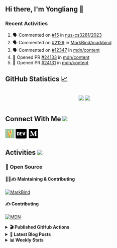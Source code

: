 ## Hi there, I'm Yongliang 👋

### Recent Activities

<!--START_SECTION:activity-->
1. 🗣 Commented on [#15](https://github.com/nus-cs3281/2023/issues/15) in [nus-cs3281/2023](https://github.com/nus-cs3281/2023)
2. 🗣 Commented on [#2129](https://github.com/MarkBind/markbind/issues/2129) in [MarkBind/markbind](https://github.com/MarkBind/markbind)
3. 🗣 Commented on [#12347](https://github.com/mdn/content/issues/12347) in [mdn/content](https://github.com/mdn/content)
4. 💪 Opened PR [#24133](https://github.com/mdn/content/pull/24133) in [mdn/content](https://github.com/mdn/content)
5. 💪 Opened PR [#24131](https://github.com/mdn/content/pull/24131) in [mdn/content](https://github.com/mdn/content)
<!--END_SECTION:activity-->

## GitHub Statistics :chart_with_upwards_trend:
<div align="center">
<div style="display: flex; align-items: center; justify-content: center;">

[![](https://github-readme-stats-tlylt.vercel.app/api?username=tlylt&show_icons=true&theme=tokyonight&hide_border=true&locale=en)](https://github.com/tlylt)
[![](https://github-readme-streak-stats.herokuapp.com/?user=tlylt&theme=tokyonight&hide_border=true)](https://github.com/tlylt)
</div>
</div>

## Connect With Me <img src="https://media.giphy.com/media/2wh5K5yE3ulp3xgYcG/giphy-downsized.gif" width="30">

<a href="https://www.yongliangliu.com/" target="_blank"><img align="center" src="static/site-icon.png" alt="yongliangliu.com" height="29" width="29" /></a>
<a href="https://dev.to/tlylt" target="_blank"><img align="center" src="static/dev-badge.svg" alt="dev.to/tlylt" height="35" width="35" /></a>
<a href="https://tlylt.medium.com" target="_blank"><img align="center" src="static/medium.png" alt="tlylt.medium.com" height="35" width="35" /></a>

## Activities <img src="https://media.giphy.com/media/WUlplcMpOCEmTGBtBW/giphy.gif" width="30">

### 🔭 Open Source

#### 👷‍♂️✍️ Maintaining & Contributing
[![MarkBind](https://github-readme-stats-tlylt.vercel.app/api/pin/?username=markbind&repo=markbind)](https://github.com/MarkBind/markbind)

#### ✍️ Contributing
[![MDN](https://github-readme-stats-tlylt.vercel.app/api/pin/?username=mdn&repo=content)](https://github.com/mdn/content)

<details>
<summary> <b>🎬 Published GitHub Actions </b> </summary>

[![install-graphviz](https://github-readme-stats-tlylt.vercel.app/api/pin/?username=tlylt&repo=install-graphviz)](https://github.com/tlylt/install-graphviz)

[![reposense-action](https://github-readme-stats-tlylt.vercel.app/api/pin/?username=tlylt&repo=reposense-action)](https://github.com/tlylt/reposense-action)

[![markbin-action](https://github-readme-stats-tlylt.vercel.app/api/pin/?username=markbind&repo=markbind-action)](https://github.com/MarkBind/markbind-action)

</details>

<details>
<summary> <b>📕 Latest Blog Posts</b> </summary>

<!-- BLOG-POST-LIST:START -->
- [Creating a regex-based Markdown parser in TypeScript](https://www.yongliangliu.com/blog/rmark/)
- [Create VSCode Snippets for Markdown Blog Workflows](https://www.yongliangliu.com/blog/vscode-snippets/)
- [My Journey into Open Source](https://www.yongliangliu.com/blog/my-journey-into-open-source/)
- [Resources for Orbital CP2106 Independent Software Development Project](https://www.yongliangliu.com/blog/orbital-prep/)
- [A Brief Description of Ransomware Attacks](https://www.yongliangliu.com/blog/ransomware-essay/)
<!-- BLOG-POST-LIST:END -->

</details>

<details>
<summary> <b>📊 Weekly Stats</b> </summary>

<!--START_SECTION:waka-->
![Code Time](http://img.shields.io/badge/Code%20Time-773%20hrs%2021%20mins-blue)

**🐱 My GitHub Data** 

> 🏆 389 Contributions in the Year 2023
 > 
> 📦 425.8 kB Used in GitHub's Storage 
 > 
> 🚫 Not Opted to Hire
 > 
> 📜 151 Public Repositories 
 > 
> 🔑 27 Private Repositories  
 > 
**I'm an Early 🐤** 

```text
🌞 Morning    238 commits    ██████░░░░░░░░░░░░░░░░░░░   26.92% 
🌆 Daytime    237 commits    ██████░░░░░░░░░░░░░░░░░░░   26.81% 
🌃 Evening    348 commits    █████████░░░░░░░░░░░░░░░░   39.37% 
🌙 Night      61 commits     █░░░░░░░░░░░░░░░░░░░░░░░░   6.9%

```
📅 **I'm Most Productive on Friday** 

```text
Monday       105 commits    ███░░░░░░░░░░░░░░░░░░░░░░   11.88% 
Tuesday      93 commits     ██░░░░░░░░░░░░░░░░░░░░░░░   10.52% 
Wednesday    144 commits    ████░░░░░░░░░░░░░░░░░░░░░   16.29% 
Thursday     136 commits    ███░░░░░░░░░░░░░░░░░░░░░░   15.38% 
Friday       197 commits    █████░░░░░░░░░░░░░░░░░░░░   22.29% 
Saturday     100 commits    ██░░░░░░░░░░░░░░░░░░░░░░░   11.31% 
Sunday       109 commits    ███░░░░░░░░░░░░░░░░░░░░░░   12.33%

```


📊 **This Week I Spent My Time On** 

```text
⌚︎ Time Zone: Asia/Singapore

💬 Programming Languages: 
Markdown                 19 hrs 40 mins      ██████████████████░░░░░░░   74.87% 
TypeScript               3 hrs 28 mins       ███░░░░░░░░░░░░░░░░░░░░░░   13.24% 
C#                       1 hr 13 mins        █░░░░░░░░░░░░░░░░░░░░░░░░   4.67% 
YAML                     37 mins             ░░░░░░░░░░░░░░░░░░░░░░░░░   2.38% 
Text                     22 mins             ░░░░░░░░░░░░░░░░░░░░░░░░░   1.43%

```


 Last Updated on 04/02/2023 00:36:00 UTC
<!--END_SECTION:waka-->

</details>
